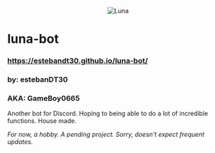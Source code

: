 <p align="center">
	<img src="https://raw.githubusercontent.com/estebanDT30/luna-bot/master/docs/assets/media/img/luna_cover.png" alt="Luna" />
</p>

# luna-bot
### https://estebandt30.github.io/luna-bot/

### by: estebanDT30
### AKA: GameBoy0665

Another bot for Discord. Hoping to being able to do a lot of incredible functions. House made.

*For now, a hobby. A pending project. Sorry, doesn't expect frequent updates.*
